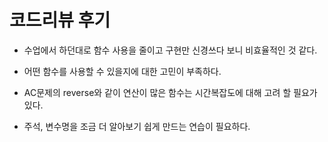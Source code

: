 # 코드리뷰 후기

- 수업에서 하던대로 함수 사용을 줄이고 구현만 신경쓰다 보니 비효율적인 것 같다.

- 어떤 함수를 사용할 수 있을지에 대한 고민이 부족하다.

- AC문제의 reverse와 같이 연산이 많은 함수는 시간복잡도에 대해 고려 할 필요가 있다.

- 주석, 변수명을 조금 더 알아보기 쉽게 만드는 연습이 필요하다.




